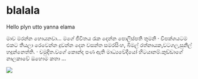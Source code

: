 # blalala

Hello
plyn utto yanna
elama

මාව මරන්න හොයනවා... මගේ ජීවිතය රැක දෙන්න පොලිස්පති තුමනි · විපක්ශයටම එකට තියලා රෙවෙන්න දුවන්න දෙන වසන්ත සමරසිංහ, බිමල් රත්නායක,වටගල,සුනිල් හදුන්නෙත්ති. · චමුදිත.වගේ කොන්ද පණ ඇති මාධ්‍යවේදීයෝ හිටයානම්.කුඩ්ඩාගේ නාලකාවේ ඔහොම කතා ...

<img src="https://www.google.com/url?sa=i&url=https%3A%2F%2Fwww.facebook.com%2Fp%2FRajangane-hamuduruwo-100090133292184%2F&psig=AOvVaw1TyVZpSRUNYtdzA80mXCzD&ust=1758516452628000&source=images&cd=vfe&opi=89978449&ved=0CBIQjRxqFwoTCKCBj7aG6Y8DFQAAAAAdAAAAABAK"/>
